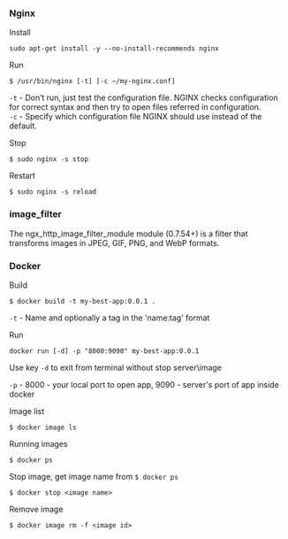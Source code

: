 ### Nginx

Install

```
sudo apt-get install -y --no-install-recommends nginx
```

Run
```
$ /usr/bin/nginx [-t] [-c ~/my-nginx.conf]
```

`-t` - Don’t run, just test the configuration file. NGINX checks configuration for correct syntax and then try to open files referred in configuration. \
`-c` - Specify which configuration file NGINX should use instead of the default.

Stop
```
$ sudo nginx -s stop
```

Restart
```
$ sudo nginx -s reload
```

### image_filter
The ngx_http_image_filter_module module (0.7.54+) is a filter that transforms images in JPEG, GIF, PNG, and WebP formats.

### Docker

Build
```
$ docker build -t my-best-app:0.0.1 .
```

`-t` - Name and optionally a tag in the 'name:tag' format


Run
```
docker run [-d] -p "8000:9090" my-best-app:0.0.1
```

Use key `-d` to exit from terminal without stop server\image

`-p` - 8000 - your local port to open app, 9090 - server's port of app inside docker

Image list
```
$ docker image ls
```

Running images
```
$ docker ps
```

Stop image, get image name from `$ docker ps`
```
$ docker stop <image name>
```

Remove image
```
$ docker image rm -f <image id>
```
